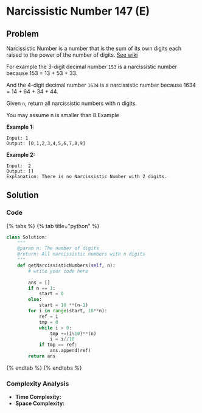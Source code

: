 # Narcissistic Number 147 \(E\)

## Problem

Narcissistic Number is a number that is the sum of its own digits each raised to the power of the number of digits. [See wiki](https://en.wikipedia.org/wiki/Narcissistic_number)

For example the 3-digit decimal number `153` is a narcissistic number because 153 = 13 + 53 + 33.

And the 4-digit decimal number `1634` is a narcissistic number because 1634 = 14 + 64 + 34 + 44.

Given `n`, return all narcissistic numbers with n digits.

You may assume n is smaller than 8.Example

**Example 1:**

```text
Input: 1
Output: [0,1,2,3,4,5,6,7,8,9]
```

**Example 2:**

```text
Input:  2
Output: []
Explanation: There is no Narcissistic Number with 2 digits.
```

## Solution 

### Code

{% tabs %}
{% tab title="python" %}
```python
class Solution:
    """
    @param n: The number of digits
    @return: All narcissistic numbers with n digits
    """
    def getNarcissisticNumbers(self, n):
        # write your code here
        
        ans = []
        if n == 1:
            start = 0
        else: 
            start = 10 **(n-1)
        for i in range(start, 10**n):
            ref = i
            tmp = 0
            while i > 0:
                tmp +=(i%10)**(n)
                i = i//10
            if tmp == ref:
                ans.append(ref)
        return ans
```
{% endtab %}
{% endtabs %}

### Complexity Analysis

* **Time Complexity:**
* **Space Complexity:**

